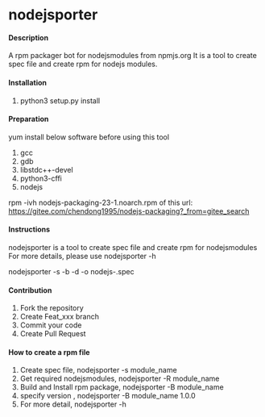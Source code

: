 # nodejsporter

#### Description
A rpm packager bot for  nodejsmodules from npmjs.org
It is a tool to create spec file and create rpm for nodejs modules.

#### Installation

1.   python3 setup.py install

#### Preparation
yum install below software before using this tool
1.  gcc
2.  gdb
3.  libstdc++-devel
4.  python3-cffi
5.  nodejs

rpm -ivh nodejs-packaging-23-1.noarch.rpm of this url:
https://gitee.com/chendong1995/nodejs-packaging?_from=gitee_search

#### Instructions

nodejsporter is a tool to create spec file and create rpm for  nodejsmodules
For more details, please use nodejsporter -h

nodejsporter <package> -s -b -d -o  nodejs-<package>.spec

#### Contribution

1.  Fork the repository
2.  Create Feat_xxx branch
3.  Commit your code
4.  Create Pull Request

#### How to create a rpm file

1.  Create spec file, nodejsporter -s module_name
2.  Get required  nodejsmodules, nodejsporter -R module_name
3.  Build and Install rpm package, nodejsporter -B module_name
4.  specify version , nodejsporter -B module_name 1.0.0
5.  For more detail, nodejsporter -h
